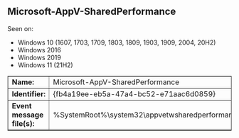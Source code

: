 ## Microsoft-AppV-SharedPerformance

Seen on:
* Windows 10 (1607, 1703, 1709, 1803, 1809, 1903, 1909, 2004, 20H2)
* Windows 2016
* Windows 2019
* Windows 11 (21H2)

<table border="1" class="docutils">
  <tbody>
    <tr>
      <td><b>Name:</b></td>
      <td>Microsoft-AppV-SharedPerformance</td>
    </tr>
    <tr>
      <td><b>Identifier:</b></td>
      <td>{fb4a19ee-eb5a-47a4-bc52-e71aac6d0859}</td>
    </tr>
    <tr>
      <td><b>Event message file(s):</b></td>
      <td>%SystemRoot%\system32\appvetwsharedperformance.dll</td>
    </tr>
  </tbody>
</table>

&nbsp;


